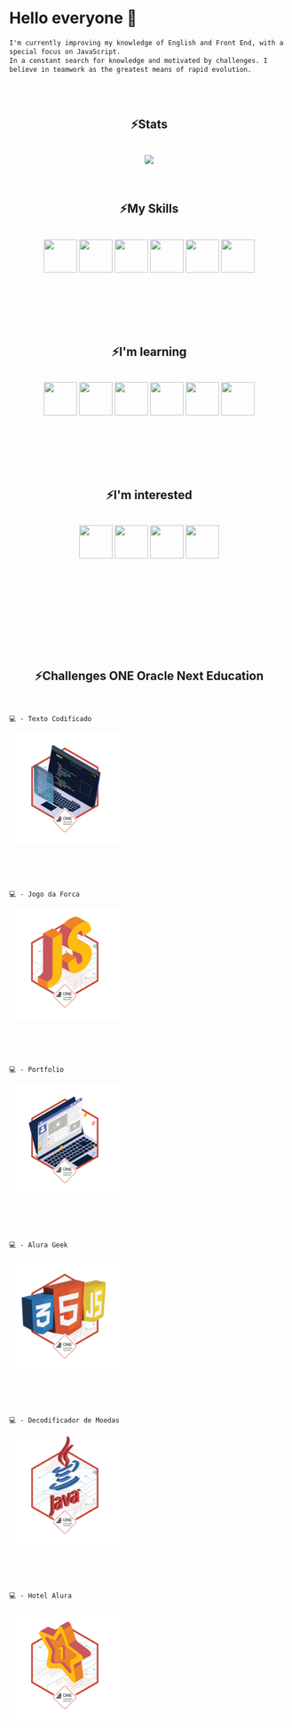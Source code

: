 <h1> Hello everyone 👋 </h1>

    I'm currently improving my knowledge of English and Front End, with a special focus on JavaScript.
    In a constant search for knowledge and motivated by challenges. I believe in teamwork as the greatest means of rapid evolution.

<br><br>

<div align="center">
<h2>⚡Stats</h2>
<br>
  <img height="250px" src="https://github-readme-stats.vercel.app/api/top-langs/?username=petersonros&layout=compact&langs_count=7&theme=tokyonight"/>
</div>
<br><br>

<div align="center">
<h2>⚡My Skills</h2>
<br>
<img height="60px" width="60px" src="https://cdn.jsdelivr.net/gh/devicons/devicon/icons/html5/html5-original.svg">
<img height="60px" width="60px" src="https://cdn.jsdelivr.net/gh/devicons/devicon/icons/css3/css3-original.svg">
<img height="60px" width="60px" src="https://cdn.jsdelivr.net/gh/devicons/devicon/icons/bootstrap/bootstrap-original.svg">
<img height="60px" width="60px" src="https://cdn.jsdelivr.net/gh/devicons/devicon/icons/git/git-original.svg">
<img height="60px" width="60px" src="https://cdn.jsdelivr.net/gh/devicons/devicon/icons/vscode/vscode-original.svg">
<img height="60px" width="60px" src="https://cdn.jsdelivr.net/gh/devicons/devicon/icons/wordpress/wordpress-original.svg">
</div>

<br><br>

<br><br>

<div align="center">
<h2>⚡I'm learning</h2>
<br>
<img height="60px" width="60px" src="https://cdn.jsdelivr.net/gh/devicons/devicon/icons/javascript/javascript-original.svg">
<img height="60px" width="60px" src="https://cdn.jsdelivr.net/gh/devicons/devicon/icons/typescript/typescript-original.svg">
<img height="60px" width="60px" src="https://cdn.jsdelivr.net/gh/devicons/devicon/icons/java/java-original.svg">
<img height="60px" width="60px" src="https://cdn.jsdelivr.net/gh/devicons/devicon/icons/jquery/jquery-original.svg">
<img height="60px" width="60px" src="https://cdn.jsdelivr.net/gh/devicons/devicon/icons/angularjs/angularjs-original.svg">
<img height="60px" width="60px" src="https://cdn.jsdelivr.net/gh/devicons/devicon/icons/react/react-original.svg">
</div>

<br><br>

<br><br>

<div align="center">
<h2>⚡I'm interested</h2>
<br>
<img height="60px" width="60px" src="https://cdn.jsdelivr.net/gh/devicons/devicon/icons/python/python-original.svg?raw=true">
<img height="60px" width="60px" src="https://cdn.jsdelivr.net/gh/devicons/devicon/icons/php/php-original.svg?raw=true">
<img height="60px" width="60px" src="https://cdn.jsdelivr.net/gh/devicons/devicon/icons/nodejs/nodejs-original.svg?raw=true">
<img height="60px" width="60px" src="https://cdn.jsdelivr.net/gh/devicons/devicon/icons/csharp/csharp-original.svg?raw=true">
</div>

<br><br>

<br><br>
<br><br>
<br><br>

<h2 align="center">⚡Challenges ONE Oracle Next Education</h2>
<br>

    💻 - Texto Codificado
<img height="200px" width="200px" src="./img/cms_files_10224_1644515575BADGE_2.png?raw=true">

<br><br><br>

    💻 - Jogo da Forca
<img height="200px" width="200px" src="./img/cms_files_10224_1644516322badge.png?raw=true">

<br><br><br>

    💻 - Portfolio
<img height="200px" width="200px" src="./img/cms_files_10224_1645569241Insignia_3.png?raw=true">

<br><br><br>

    💻 - Alura Geek
<img height="200px" width="200px" src="./img/cms_files_10224_1650486791insignia.png?raw=true">

<br><br><br>

    💻 - Decodificador de Moedas
<img height="200px" width="200px" src="./img/cms_files_10224_1653263999Badge_JAVA_Alura_ChallengeOracleONE_2000x2000.png?raw=true">

<br><br><br>

    💻 - Hotel Alura
<img height="200px" width="200px" src="./img/cms_files_10224_1655464335Badge_First_Alura_ChallengeOracleONE_2000x2000_V3.png?raw=true">
